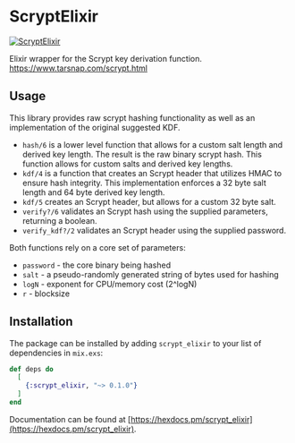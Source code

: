 # ScryptElixir

[![ScryptElixir](https://circleci.com/gh/christianjgreen/scrypt_elixir.svg?style=shield)](https://circleci.com/gh/christianjgreen/scrypt_elixir)

Elixir wrapper for the Scrypt key derivation function. 
https://www.tarsnap.com/scrypt.html

## Usage

This library provides raw scrypt hashing functionality as well as an implementation of the original suggested KDF.

* `hash/6` is a lower level function that allows for a custom salt length and derived key length. The result is the raw binary scrypt hash. This function allows for custom salts and derived key lengths.
* `kdf/4` is a function that creates an Scrypt header that utilizes HMAC to ensure hash integrity. This implementation enforces a 32 byte salt length and 64 byte derived key length.
* `kdf/5` creates an Scrypt header, but allows for a custom 32 byte salt.
* `verify?/6` validates an Scrypt hash using the supplied parameters, returning a boolean.
* `verify_kdf?/2` validates an Scrypt header using the supplied password.

Both functions rely on a core set of parameters:
* `password` - the core binary being hashed
* `salt` - a pseudo-randomly generated string of bytes used for hashing
* `logN` - exponent for CPU/memory cost (2^logN)
* `r` - blocksize

## Installation

The package can be installed by adding `scrypt_elixir` to your list of dependencies in `mix.exs`:

```elixir
def deps do
  [
    {:scrypt_elixir, "~> 0.1.0"}
  ]
end
```

Documentation can be found at [https://hexdocs.pm/scrypt_elixir](https://hexdocs.pm/scrypt_elixir).

